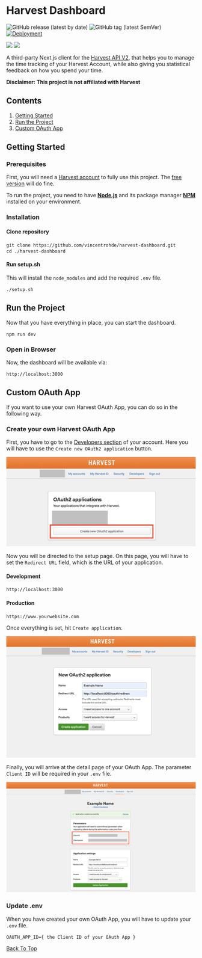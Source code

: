 # Harvest Dashboard

![GitHub release (latest by date)](https://img.shields.io/github/v/release/vincentrohde/harvest-dashboard)
![GitHub tag (latest SemVer)](https://img.shields.io/github/v/tag/vincentrohde/harvest-dashboard)
[![Deployment](https://github.com/vincentrohde/harvest-dashboard/actions/workflows/deploy.yml/badge.svg)](https://github.com/vincentrohde/harvest-dashboard/actions/workflows/deploy.yml)

[![](https://tokei.rs/b1/github/vincentrohde/harvest-dashboard?category=code)](https://github.com/vincentrohde/harvest-dashboard)
[![](https://tokei.rs/b1/github/vincentrohde/harvest-dashboard?category=files)](https://github.com/vincentrohde/harvest-dashboard)

A third-party Next.js client for the [Harvest API V2](https://help.getharvest.com/api-v2/), that helps you to manage the time tracking of your Harvest Account, while also giving you statistical feedback on how you spend your time.

**Disclaimer: This project is not affiliated with Harvest**


## Contents

1. [Getting Started](#getting-started)
2. [Run the Project](#run-the-project)
2. [Custom OAuth App](#custom-oauth-app)

## Getting Started

### Prerequisites

First, you will need a [Harvest account](https://www.getharvest.com) to fully use this project. The [free version](https://www.getharvest.com/pricing) will do fine. 

To run the project, 
you need to have **[Node.js](https://nodejs.org/en/)** and its package manager **[NPM](https://www.npmjs.com/)** installed on your environment.

### Installation

#### Clone repository

```
git clone https://github.com/vincentrohde/harvest-dashboard.git
cd ./harvest-dashboard
```

#### Run setup.sh

This will install the `node_modules` and add the required `.env` file.

```
./setup.sh
```

## Run the Project

Now that you have everything in place, you can start the dashboard.

```
npm run dev
```

### Open in Browser

Now, the dashboard will be available via:

```
http://localhost:3000
```

## Custom OAuth App

If you want to use your own Harvest OAuth App, you can do so in the following way.

### Create your own Harvest OAuth App

First, you have to go to the [Developers section](https://id.getharvest.com/developers) of your account. Here you will have to use the `Create new OAuth2 application` button.

![](./assets/oauth-create.png)

Now you will be directed to the setup page. On this page, you will have to set the `Redirect URL` field, which is the URL of your application.

#### Development

```
http://localhost:3000
```

#### Production

```
https://www.yourwebsite.com
```

Once everything is set, hit `Create application`.

![](./assets/oauth-setup.png)

Finally, you will arrive at the detail page of your OAuth App. The parameter `Client ID` will be required in your `.env` file.

![](./assets/oauth-secrets.png)

### Update .env

When you have created your own OAuth App, you will have to update your `.env` file.

```
OAUTH_APP_ID={ the Client ID of your OAuth App }
```

<a href="#harvest-dashboard">Back To Top</a>
